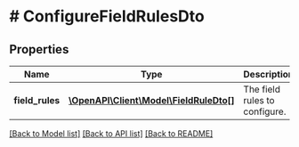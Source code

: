 # # ConfigureFieldRulesDto

## Properties

Name | Type | Description | Notes
------------ | ------------- | ------------- | -------------
**field_rules** | [**\OpenAPI\Client\Model\FieldRuleDto[]**](FieldRuleDto.md) | The field rules to configure. | [optional]

[[Back to Model list]](../../README.md#models) [[Back to API list]](../../README.md#endpoints) [[Back to README]](../../README.md)
